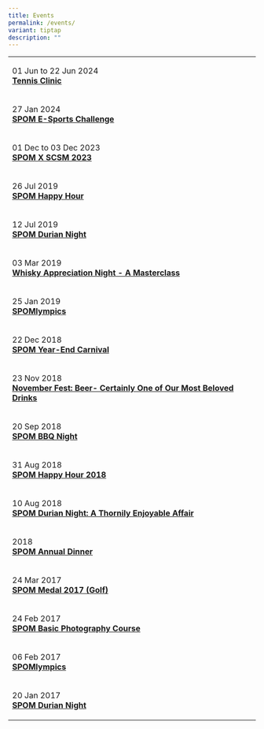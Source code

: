 ```yaml
---
title: Events
permalink: /events/
variant: tiptap
description: ""
---
```

<table style="minWidth: 50px">
<colgroup>
<col>
<col>
</colgroup>
<tbody>
<tr>
<td rowspan="1" colspan="2">
<p>01 Jun to 22 Jun 2024
<br><strong><a href="/tennis-clinic/" rel="noopener noreferrer nofollow" target="_blank">Tennis Clinic</a></strong>
</p>
<p></p>
</td>
</tr>
<tr>
<td rowspan="1" colspan="2">
<p>27 Jan 2024
<br><strong><a href="/spom-e-sports-challenge/" rel="noopener noreferrer nofollow" target="_blank">SPOM E-Sports Challenge</a></strong>
</p>
<p></p>
</td>
</tr>
<tr>
<td rowspan="1" colspan="2">
<p>01 Dec to 03 Dec 2023
<br><strong><a href="/spom-x-scsm-2023/" rel="noopener noreferrer nofollow" target="_blank">SPOM X SCSM 2023</a></strong>
</p>
<p></p>
</td>
</tr>
<tr>
<td rowspan="1" colspan="2">
<p>26 Jul 2019
<br><strong><a href="/spom-happy-hour/" rel="noopener noreferrer nofollow" target="_blank">SPOM Happy Hour</a></strong>
</p>
<p></p>
</td>
</tr>
<tr>
<td rowspan="1" colspan="2">
<p>12 Jul 2019
<br><strong><a href="/spom-durian-night/" rel="noopener noreferrer nofollow" target="_blank">SPOM Durian Night</a></strong>
</p>
<p></p>
</td>
</tr>
<tr>
<td rowspan="1" colspan="2">
<p>03 Mar 2019
<br><strong><a href="/whisky-appreciation-night-a-masterclass/" rel="noopener noreferrer nofollow" target="_blank">Whisky Appreciation Night - A Masterclass</a></strong>
</p>
<p></p>
</td>
</tr>
<tr>
<td rowspan="1" colspan="2">
<p>25 Jan 2019
<br><strong><a href="/spomlympics2019/" rel="noopener noreferrer nofollow" target="_blank">SPOMlympics</a></strong>
</p>
<p></p>
</td>
</tr>
<tr>
<td rowspan="1" colspan="2">
<p>22 Dec 2018
<br><strong><a href="/spom-year-end-carnival/" rel="noopener noreferrer nofollow" target="_blank">SPOM Year-End Carnival</a></strong>
</p>
<p></p>
</td>
</tr>
<tr>
<td rowspan="1" colspan="2">
<p>23 Nov 2018
<br><strong><a href="/november-fest-beer-certainly-one-of-our-most-beloved-drinks/" rel="noopener noreferrer nofollow" target="_blank">November Fest: Beer- Certainly One of Our Most Beloved Drinks</a></strong>
</p>
<p></p>
</td>
</tr>
<tr>
<td rowspan="1" colspan="2">
<p>20 Sep 2018
<br><strong><a href="/spom-bbq-night/" rel="noopener noreferrer nofollow" target="_blank">SPOM BBQ Night</a></strong>
</p>
<p></p>
</td>
</tr>
<tr>
<td rowspan="1" colspan="2">
<p>31 Aug 2018
<br><strong><a href="/spom-happy-hour-2018/" rel="noopener noreferrer nofollow" target="_blank">SPOM Happy Hour 2018</a></strong>
</p>
<p></p>
</td>
</tr>
<tr>
<td rowspan="1" colspan="2">
<p>10 Aug 2018
<br><strong><a href="/spom-durian-night-a-thornily-enjoyable-affair/" rel="noopener noreferrer nofollow" target="_blank">SPOM Durian Night: A Thornily Enjoyable Affair</a></strong>
</p>
</td>
</tr>
<tr>
<td rowspan="1" colspan="2">
<p>2018
<br><strong><a href="/spom-annual-dinner/" rel="noopener noreferrer nofollow" target="_blank">SPOM Annual Dinner</a></strong>
</p>
<p></p>
</td>
</tr>
<tr>
<td rowspan="1" colspan="2">
<p>24 Mar 2017
<br><strong><a href="/spom-medal-2017-golf/" rel="noopener noreferrer nofollow" target="_blank">SPOM Medal 2017 (Golf)</a></strong>
</p>
<p></p>
</td>
</tr>
<tr>
<td rowspan="1" colspan="2">
<p>24 Feb 2017
<br><strong><a href="/spom-basic-photography-course/" rel="noopener noreferrer nofollow" target="_blank">SPOM Basic Photography Course</a></strong>
</p>
<p></p>
</td>
</tr>
<tr>
<td rowspan="1" colspan="2">
<p>06 Feb 2017 <strong><br><a href="/spomlympics-2017/" rel="noopener noreferrer nofollow" target="_blank">SPOMlympics</a></strong>
</p>
<p></p>
</td>
</tr>
<tr>
<td rowspan="1" colspan="2">
<p>20 Jan 2017
<br><strong><a href="/spom-durian-night-2017/" rel="noopener noreferrer nofollow" target="_blank">SPOM Durian Night</a></strong>
</p>
</td>
</tr>
</tbody>
</table>
<p></p>